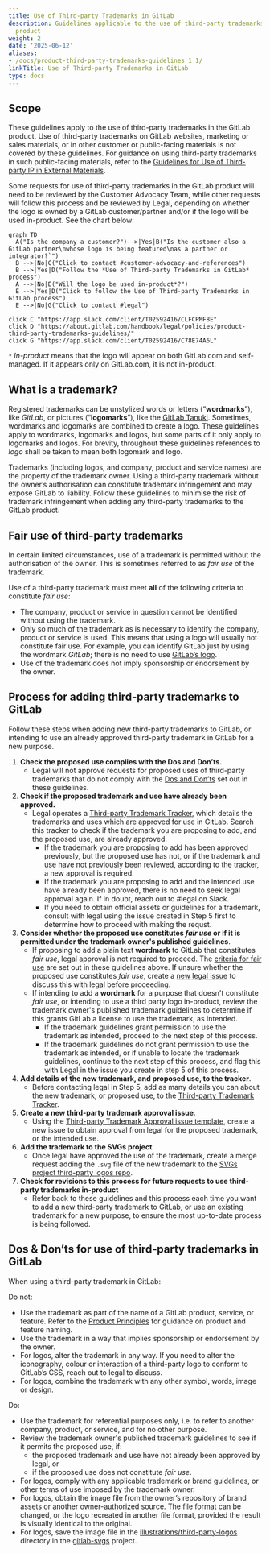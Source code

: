 ```yaml
---
title: Use of Third-party Trademarks in GitLab
description: Guidelines applicable to the use of third-party trademarks in the GitLab
  product
weight: 2
date: '2025-06-12'
aliases:
- /docs/product-third-party-trademarks-guidelines_1_1/
linkTitle: Use of Third-party Trademarks in GitLab
type: docs
---
```


## Scope

These guidelines apply to the use of third-party trademarks in the GitLab product. Use of third-party trademarks on GitLab websites, marketing or sales materials, or in other customer or public-facing materials is not covered by these guidelines. For guidance on using third-party trademarks in such public-facing materials, refer to the [Guidelines for Use of Third-party IP in External Materials](/handbook/legal/ip-public-materials-guidelines/).

Some requests for use of third-party trademarks in the GitLab product will need to be reviewed by the Customer Advocacy Team, while other requests will follow this process and be reviewed by Legal, depending on whether the logo is owned by a GitLab customer/partner and/or if the logo will be used in-product. See the chart below:

```mermaid
graph TD
  A("Is the company a customer?")-->|Yes|B("Is the customer also a GitLab partner\nwhose logo is being featured\nas a partner or integrator?`")
  B -->|No|C("Click to contact #customer-advocacy-and-references")
  B -->|Yes|D("Follow the *Use of Third-party Trademarks in GitLab* process")
  A -->|No|E("Will the logo be used in-product*?")
  E -->|Yes|D("Click to follow the Use of Third-party Trademarks in GitLab process")
  E -->|No|G("Click to contact #legal")

click C "https://app.slack.com/client/T02592416/CLFCPMF8E"
click D "https://about.gitlab.com/handbook/legal/policies/product-third-party-trademarks-guidelines/"
click G "https://app.slack.com/client/T02592416/C78E74A6L"
```

`*` *In-product* means that the logo will appear on both GitLab.com and self-managed. If it appears only on GitLab.com, it is not in-product.

## What is a trademark?

Registered trademarks can be unstylized words or letters (“**wordmarks**”), like *GitLab*, or pictures (“**logomarks**”), like the [GitLab Tanuki](https://about.gitlab.com/images/press/logo/png/gitlab-icon-rgb.png). Sometimes, wordmarks and logomarks are combined to create a logo. These guidelines apply to wordmarks, logomarks and logos, but some parts of it only apply to logomarks and logos. For brevity, throughout these guidelines references to *logo* shall be taken to mean both logomark and logo.

Trademarks (including logos, and company, product and service names) are the property of the trademark owner. Using a third-party trademark without the owner’s authorisation can constitute trademark infringement and may expose GitLab to liability. Follow these guidelines to minimise the risk of trademark infringement when adding any third-party trademarks to the GitLab product.

## Fair use of third-party trademarks

In certain limited circumstances, use of a trademark is permitted without the authorisation of the owner. This is sometimes referred to as *fair use* of the trademark.

Use of a third-party trademark must meet **all** of the following criteria to constitute *fair use*:

- The company, product or service in question cannot be identified without using the trademark.
- Only so much of the trademark as is necessary to identify the company, product or service is used. This means that using a logo will usually not constitute fair use. For example, you can identify GitLab just by using the wordmark *GitLab*; there is no need to use [GitLab’s logo](https://about.gitlab.com/images/press/logo/png/gitlab-logo-gray-rgb.png).
- Use of the trademark does not imply sponsorship or endorsement by the owner.

## Process for adding third-party trademarks to GitLab

Follow these steps when adding new third-party trademarks to GitLab, or intending to use an already approved third-party trademark in GitLab for a new purpose.

1. **Check the proposed use complies with the Dos and Don’ts.**
    - Legal will not approve requests for proposed uses of third-party trademarks that do not comply with the [Dos and Don’ts](/handbook/legal/policies/product-third-party-trademarks-guidelines/#dos--donts-for-use-of-third-party-trademarks-in-gitlab) set out in these guidelines.
1. **Check if the proposed trademark and use have already been approved.**
    - Legal operates a [Third-party Trademark Tracker](https://docs.google.com/spreadsheets/d/1fa4pzDgbtXSbjw1hex-jouoYu_NDwHpwQwJMbcBHmI4/edit?usp=sharing), which details the trademarks and uses which are approved for use in GitLab. Search this tracker to check if the trademark you are proposing to add, and the proposed use, are already approved.
        - If the trademark you are proposing to add has been approved previously, but the proposed use has not, or if the trademark and use have not previously been reviewed, according to the tracker, a new approval is required.
        - If the trademark you are proposing to add and the intended use have already been approved, there is no need to seek legal approval again. If in doubt, reach out to #legal on Slack.
        - If you need to obtain official assets or guidelines for a trademark, consult with legal using the issue created in Step 5 first to determine how to proceed with making the requst.
1. **Consider whether the proposed use constitutes *fair use* or if it is permitted under the trademark owner's published guidelines**.
    - If proposing to add a plain text **wordmark** to GitLab that constitutes *fair use*, legal approval is not required to proceed. The [criteria for fair use](/handbook/legal/policies/product-third-party-trademarks-guidelines/#fair-use-of-third-party-trademarks) are set out in these guidelines above. If unsure whether the proposed use constitutes *fair use*, create a [new legal issue](https://gitlab.com/gitlab-com/legal-and-compliance/-/issues/new?issuable_template=general-legal-template) to discuss this with legal before proceeding.
    - If intending to add a **wordmark** for a purpose that doesn't constitute *fair use*, or intending to use a third party logo in-product, review the trademark owner's published trademark guidelines to determine if this grants GitLab a license to use the trademark, as intended.
        - If the trademark guidelines grant permission to use the trademark as intended, proceed to the next step of this process.
        - If the trademark guidelines do not grant permission to use the trademark as intended, or if unable to locate the trademark guidelines, continue to the next step of this process, and flag this with Legal in the issue you create in step 5 of this process.
1. **Add details of the new trademark, and proposed use, to the tracker**.
    - Before contacting legal in Step 5, add as many details you can about the new trademark, or proposed use, to the [Third-party Trademark Tracker](https://docs.google.com/spreadsheets/d/1fa4pzDgbtXSbjw1hex-jouoYu_NDwHpwQwJMbcBHmI4/edit?usp=sharing).
1. **Create a new third-party trademark approval issue**.
    - Using the [Third-party Trademark Approval issue template](https://gitlab.com/gitlab-com/legal-and-compliance/-/issues/new?issuable_template=thirdparty-trademark-approval), create a new issue to obtain approval from legal for the proposed trademark, or the intended use.
1. **Add the trademark to the SVGs project**.
    - Once legal have approved the use of the trademark, create a merge request adding the `.svg` file of the new trademark to the [SVGs project third-party logos repo](https://gitlab.com/gitlab-org/gitlab-svgs/-/tree/main/illustrations/third-party-logos).
1. **Check for revisions to this process for future requests to use third-party trademarks in-product**
    - Refer back to these guidelines and this process each time you want to add a new third-party trademark to GitLab, or use an existing trademark for a new purpose, to ensure the most up-to-date process is being followed.

## Dos & Don’ts for use of third-party trademarks in GitLab

When using a third-party trademark in GitLab:

Do not:

- Use the trademark as part of the name of a GitLab product, service, or feature. Refer to the [Product Principles](/handbook/product/product-principles/#give-products-and-features-descriptive-not-distinctive-names) for guidance on product and feature naming.
- Use the trademark in a way that implies sponsorship or endorsement by the owner.
- For logos, alter the trademark in any way. If you need to alter the iconography, colour or interaction of a third-party logo to conform to GitLab’s CSS, reach out to legal to discuss.
- For logos, combine the trademark with any other symbol, words, image or design.

Do:

- Use the trademark for referential purposes only, i.e. to refer to another company, product, or service, and for no other purpose.
- Review the trademark owner's published trademark guidelines to see if it permits the proposed use, if:
  - the proposed trademark and use have not already been approved by legal, or
  - if the proposed use does not constitute *fair use*.
- For logos, comply with any applicable trademark or brand guidelines, or other terms of use imposed by the trademark owner.
- For logos, obtain the image file from the owner’s repository of brand assets or another owner-authorized source. The file format can be changed, or the logo recreated in another file format, provided the result is visually identical to the original.
- For logos, save the image file in the [illustrations/third-party-logos](https://gitlab.com/gitlab-org/gitlab-svgs/-/tree/main/illustrations/third-party-logos) directory in the [gitlab-svgs](https://gitlab.com/gitlab-org/gitlab-svgs) project.
